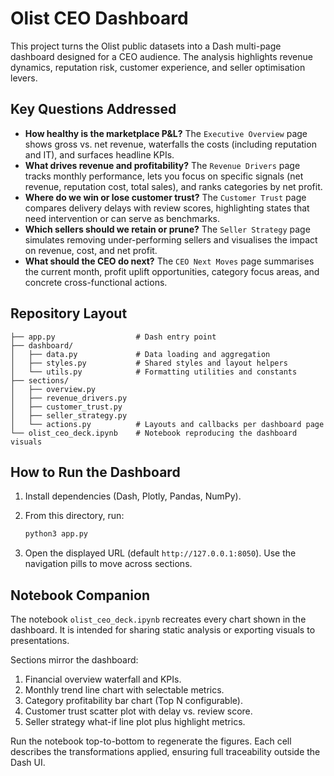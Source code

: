 # Olist CEO Dashboard

This project turns the Olist public datasets into a Dash multi-page dashboard designed for a CEO audience. The analysis highlights revenue dynamics, reputation risk, customer experience, and seller optimisation levers.

## Key Questions Addressed

- **How healthy is the marketplace P&L?** The `Executive Overview` page shows gross vs. net revenue, waterfalls the costs (including reputation and IT), and surfaces headline KPIs.
- **What drives revenue and profitability?** The `Revenue Drivers` page tracks monthly performance, lets you focus on specific signals (net revenue, reputation cost, total sales), and ranks categories by net profit.
- **Where do we win or lose customer trust?** The `Customer Trust` page compares delivery delays with review scores, highlighting states that need intervention or can serve as benchmarks.
- **Which sellers should we retain or prune?** The `Seller Strategy` page simulates removing under-performing sellers and visualises the impact on revenue, cost, and net profit.
- **What should the CEO do next?** The `CEO Next Moves` page summarises the current month, profit uplift opportunities, category focus areas, and concrete cross-functional actions.

## Repository Layout

```
├── app.py                  # Dash entry point
├── dashboard/
│   ├── data.py             # Data loading and aggregation
│   ├── styles.py           # Shared styles and layout helpers
│   └── utils.py            # Formatting utilities and constants
├── sections/
│   ├── overview.py
│   ├── revenue_drivers.py
│   ├── customer_trust.py
│   ├── seller_strategy.py
│   └── actions.py          # Layouts and callbacks per dashboard page
└── olist_ceo_deck.ipynb    # Notebook reproducing the dashboard visuals
```

## How to Run the Dashboard

1. Install dependencies (Dash, Plotly, Pandas, NumPy).

2. From this directory, run:

   ```bash
   python3 app.py
   ```

3. Open the displayed URL (default `http://127.0.0.1:8050`). Use the navigation pills to move across sections.

## Notebook Companion

The notebook `olist_ceo_deck.ipynb` recreates every chart shown in the dashboard. It is intended for sharing static analysis or exporting visuals to presentations.

Sections mirror the dashboard:

1. Financial overview waterfall and KPIs.
2. Monthly trend line chart with selectable metrics.
3. Category profitability bar chart (Top N configurable).
4. Customer trust scatter plot with delay vs. review score.
5. Seller strategy what-if line plot plus highlight metrics.

Run the notebook top-to-bottom to regenerate the figures. Each cell describes the transformations applied, ensuring full traceability outside the Dash UI.
